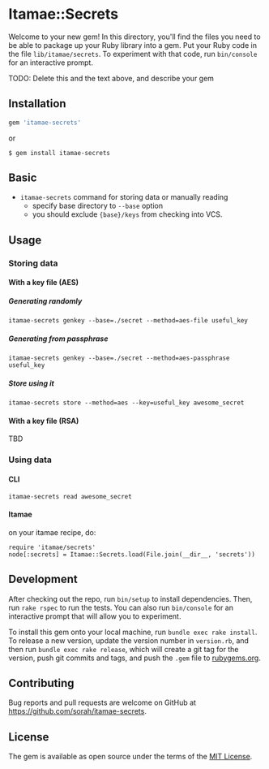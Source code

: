 # Itamae::Secrets

Welcome to your new gem! In this directory, you'll find the files you need to be able to package up your Ruby library into a gem. Put your Ruby code in the file `lib/itamae/secrets`. To experiment with that code, run `bin/console` for an interactive prompt.

TODO: Delete this and the text above, and describe your gem

## Installation

```ruby
gem 'itamae-secrets'
```

or

    $ gem install itamae-secrets

## Basic

- `itamae-secrets` command for storing data or manually reading
  - specify base directory to `--base` option
  - you should exclude `{base}/keys` from checking into VCS.

## Usage

### Storing data

#### With a key file (AES)

##### Generating randomly

```
itamae-secrets genkey --base=./secret --method=aes-file useful_key
```

##### Generating from passphrase

```
itamae-secrets genkey --base=./secret --method=aes-passphrase useful_key
```

##### Store using it

```
itamae-secrets store --method=aes --key=useful_key awesome_secret
```

#### With a key file (RSA)

TBD

### Using data

#### CLI

```
itamae-secrets read awesome_secret
```

#### Itamae

on your itamae recipe, do:

```
require 'itamae/secrets'
node[:secrets] = Itamae::Secrets.load(File.join(__dir__, 'secrets'))
```

## Development

After checking out the repo, run `bin/setup` to install dependencies. Then, run `rake rspec` to run the tests. You can also run `bin/console` for an interactive prompt that will allow you to experiment.

To install this gem onto your local machine, run `bundle exec rake install`. To release a new version, update the version number in `version.rb`, and then run `bundle exec rake release`, which will create a git tag for the version, push git commits and tags, and push the `.gem` file to [rubygems.org](https://rubygems.org).

## Contributing

Bug reports and pull requests are welcome on GitHub at https://github.com/sorah/itamae-secrets.


## License

The gem is available as open source under the terms of the [MIT License](http://opensource.org/licenses/MIT).

